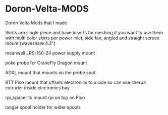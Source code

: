 # Doron-Velta-MODS
Doron Velta Mods that I made

Skirts are single piece and have inserts for meshing if you want to use them with multi color
skirts por power inlet, side fan, angled and straight screen mount (waveshare 4.3")

meanwell LRS-150-24 power supply mount

poke probe for CraneFly Dragon mount

ADXL mount that mounts on the probe spot

BTT Pico mount that offsets electronics to a side so can use sherpa extruder inside electronics bay

rpi_spacer to mount rpi on top on Pico

longer spool holder for wider spools

